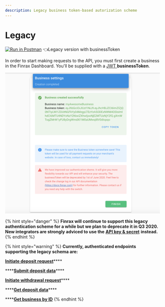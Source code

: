 ```yaml
---
description: Legacy business token-based autorization scheme
---
```


# Legacy

[![Run in Postman](https://run.pstmn.io/button.svg)](https://app.getpostman.com/run-collection/c70d4675a0210919969a#?env%5BFinrax%20Postman%20Legacy%5D=W3sia2V5IjoiaG9zdCIsInZhbHVlIjoiaHR0cHM6Ly9wYXltZW50cy5maW5yYXguY29tIiwiZW5hYmxlZCI6dHJ1ZX0seyJrZXkiOiJidXNpbmVzc1Rva2VuIiwidmFsdWUiOiJ5b3VyX2J1c2luZXNzX3Rva2VuIiwiZW5hYmxlZCI6dHJ1ZX1d) 👈Legacy version with businessToken 

In order to start making requests to the API, you must first create a business in the Finrax Dashboard. You'll be supplied with a [JWT ](https://jwt.io/)**businessToken**.

![](../.gitbook/assets/screenshot-2020-03-19-at-13.34.48.png)

{% hint style="danger" %}
**Finrax will continue to support this legacy authentication scheme for a while but we plan to deprecate it in Q3 2020. New integrators are strongly adviced to use the** [**API key & secret**](management.md) **instead.**
{% endhint %}

{% hint style="warning" %}
**Currently, authenticated endpoints supporting the legacy schema are:**

[**Initiate deposit request**](../references/payment-process/initiate-a-deposit-request.md)\*\*\*\*

\*\*\*\*[**Submit deposit data**](../references/payment-process/submit-deposit-data.md)\*\*\*\*

[**Initiate withdrawal request**](../references/payment-process/initiate-withdrawal-request.md)\*\*\*\*

\*\*\*\*[**Get deposit data**](../references/payment-process/get-deposit-data.md)\*\*\*\*

\*\*\*\*[**Get business by ID**](../references/business/get-business-by-id.md)
{% endhint %}



